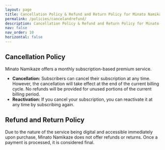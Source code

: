 ```yaml
---
layout: page
title: Cancellation Policy & Refund and Return Policy for Minato Namikaze Bot
permalink: /policies/cancelandrefund/
description: Cancellation Policy & Refund and Return Policy for Minato Namikaze Bot
nav: false
nav_order: 10
horizontal: false
---
```


## Cancellation Policy

Minato Namikaze offers a monthly subscription-based premium service.

- **Cancellation:** Subscribers can cancel their subscription at any time. However, the cancellation will take effect at the end of the current billing cycle. No refunds will be provided for unused portions of the current billing period.
- **Reactivation:** If you cancel your subscription, you can reactivate it at any time by subscribing again.

## Refund and Return Policy

Due to the nature of the service being digital and accessible immediately upon purchase, Minato Namikaze does not offer refunds or returns. Once a payment is processed, it is considered final.

